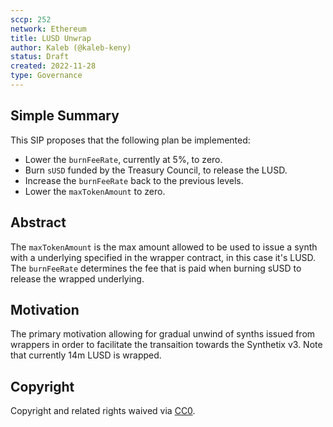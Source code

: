 ```yaml
---
sccp: 252
network: Ethereum
title: LUSD Unwrap
author: Kaleb (@kaleb-keny)
status: Draft
created: 2022-11-28
type: Governance
---
```


<!--You can leave these HTML comments in your merged SCCP and delete the visible duplicate text guides, they will not appear and may be helpful to refer to if you edit it again. This is the suggested template for new SCCPs. Note that an SCCP number will be assigned by an editor. When opening a pull request to submit your SCCP, please use an abbreviated title in the filename, `sccp-draft_title_abbrev.md`. The title should be 44 characters or less.-->

## Simple Summary

<!--"If you can't explain it simply, you don't understand it well enough." Provide a simplified and layman-accessible explanation of the SCCP.-->
This SIP proposes that the following plan be implemented:
- Lower the `burnFeeRate`, currently at 5%, to zero.
- Burn `sUSD` funded by the Treasury Council, to release the LUSD.
- Increase the `burnFeeRate` back to the previous levels.
- Lower the `maxTokenAmount` to zero.

## Abstract

<!--A short (~200 word) description of the variable change proposed.-->

The `maxTokenAmount` is the max amount allowed to be used to issue a synth with a underlying specified in the wrapper contract, in this case it's LUSD.
The `burnFeeRate` determines the fee that is paid when burning sUSD to release the wrapped underlying.

## Motivation

<!--The motivation is critical for SCCPs that want to update variables within Synthetix. It should clearly explain why the existing variable is not incentive aligned. SCCP submissions without sufficient motivation may be rejected outright.-->

The primary motivation allowing for gradual unwind of synths issued from wrappers in order to facilitate the transaition towards the Synthetix v3. Note that currently 14m LUSD is wrapped.

## Copyright

Copyright and related rights waived via [CC0](https://creativecommons.org/publicdomain/zero/1.0/).